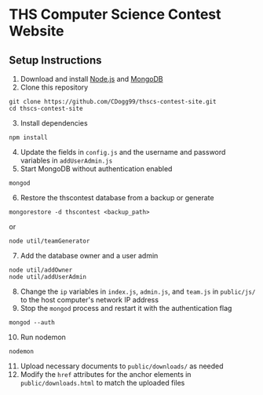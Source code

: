 # THS Computer Science Contest Website
## Setup Instructions
1. Download and install [Node.js](https://nodejs.org/en/) and [MongoDB](https://www.mongodb.com/)
2. Clone this repository 
```
git clone https://github.com/CDogg99/thscs-contest-site.git
cd thscs-contest-site
```
3. Install dependencies
```
npm install
```
4. Update the fields in `config.js` and the username and password variables in `addUserAdmin.js`
5. Start MongoDB without authentication enabled
```
mongod
```
6. Restore the thscontest database from a backup or generate
```
mongorestore -d thscontest <backup_path>
```
or
```
node util/teamGenerator
```
7. Add the database owner and a user admin
```
node util/addOwner
node util/addUserAdmin
```
8. Change the `ip` variables in `index.js`, `admin.js`, and `team.js` in `public/js/` to the host computer's network IP address
9. Stop the `mongod` process and restart it with the authentication flag
```
mongod --auth
```
10. Run nodemon
```
nodemon
```
11. Upload necessary documents to `public/downloads/` as needed
12. Modify the `href` attributes for the anchor elements in `public/downloads.html` to match the uploaded files
